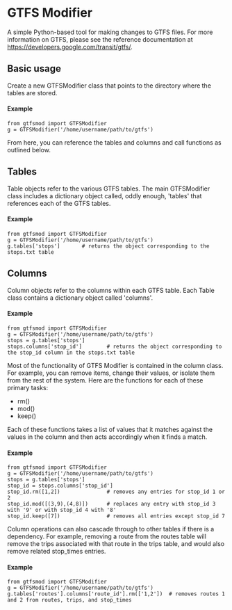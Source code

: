 # GTFS Modifier

A simple Python-based tool for making changes to GTFS files. For more information on GTFS, please see the reference documentation at https://developers.google.com/transit/gtfs/.

## Basic usage

Create a new GTFSModifier class that points to the directory where the tables are stored.
#### Example
```
from gtfsmod import GTFSModifier
g = GTFSModifier('/home/username/path/to/gtfs')
```
From here, you can reference the tables and columns and call functions as outlined below.

## Tables
Table objects refer to the various GTFS tables. The main GTFSModifier class includes a dictionary object called, oddly enough, 'tables' that references each of the GTFS tables.
#### Example
```
from gtfsmod import GTFSModifier
g = GTFSModifier('/home/username/path/to/gtfs')
g.tables['stops']       # returns the object corresponding to the stops.txt table
```

## Columns
Column objects refer to the columns within each GTFS table. Each Table class contains a dictionary object called 'columns'.
#### Example
```
from gtfsmod import GTFSModifier
g = GTFSModifier('/home/username/path/to/gtfs')
stops = g.tables['stops']
stops.columns['stop_id']		# returns the object corresponding to the stop_id column in the stops.txt table
```
Most of the functionality of GTFS Modifier is contained in the column class. For example, you can remove items, change their values, or isolate them from the rest of the system. Here are the functions for each of these primary tasks:
* rm()
* mod()
* keep()

Each of these functions takes a list of values that it matches against the values in the column and then acts accordingly when it finds a match.
#### Example
```
from gtfsmod import GTFSModifier
g = GTFSModifier('/home/username/path/to/gtfs')
stops = g.tables['stops']
stop_id = stops.columns['stop_id']
stop_id.rm([1,2])				# removes any entries for stop_id 1 or 2
stop_id.mod([(3,9),(4,8)])		# replaces any entry with stop_id 3 with '9' or with stop_id 4 with '8'
stop_id.keep([7])				# removes all entries except stop_id 7 
```

Column operations can also cascade through to other tables if there is a dependency. For example, removing a route from the routes table will remove the trips associated with that route in the trips table, and would also remove related stop_times entries.
#### Example
```
from gtfsmod import GTFSModifier
g = GTFSModifier('/home/username/path/to/gtfs')
g.tables['routes'].columns['route_id'].rm(['1,2'])	# removes routes 1 and 2 from routes, trips, and stop_times
```
